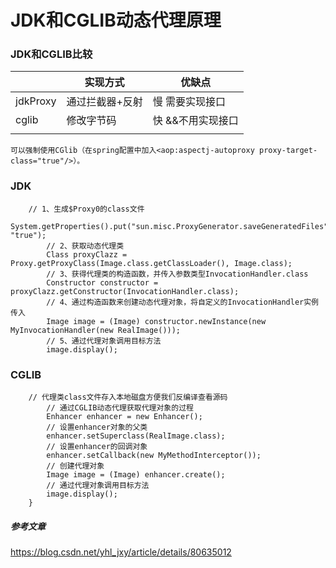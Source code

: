 # JDK和CGLIB动态代理原理

### JDK和CGLIB比较

|          | 实现方式        | 优缺点            |
| -------- | --------------- | ----------------- |
| jdkProxy | 通过拦截器+反射 | 慢 需要实现接口   |
| cglib    | 修改字节码      | 快 &&不用实现接口 |
|          |                 |                   |



```
可以强制使用CGlib（在spring配置中加入<aop:aspectj-autoproxy proxy-target-class="true"/>）。
```



### JDK

```
	// 1、生成$Proxy0的class文件
		System.getProperties().put("sun.misc.ProxyGenerator.saveGeneratedFiles", "true");
		// 2、获取动态代理类
		Class proxyClazz = Proxy.getProxyClass(Image.class.getClassLoader(), Image.class);
		// 3、获得代理类的构造函数，并传入参数类型InvocationHandler.class
		Constructor constructor = proxyClazz.getConstructor(InvocationHandler.class);
		// 4、通过构造函数来创建动态代理对象，将自定义的InvocationHandler实例传入
		Image image = (Image) constructor.newInstance(new MyInvocationHandler(new RealImage()));
		// 5、通过代理对象调用目标方法
		image.display();
```

### CGLIB

```
	// 代理类class文件存入本地磁盘方便我们反编译查看源码
		// 通过CGLIB动态代理获取代理对象的过程
		Enhancer enhancer = new Enhancer();
		// 设置enhancer对象的父类
		enhancer.setSuperclass(RealImage.class);
		// 设置enhancer的回调对象
		enhancer.setCallback(new MyMethodInterceptor());
		// 创建代理对象
		Image image = (Image) enhancer.create();
		// 通过代理对象调用目标方法
		image.display();
	}
```



##### 参考文章

https://blog.csdn.net/yhl_jxy/article/details/80635012

